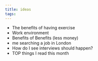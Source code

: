 ```yaml
---
title: ideas
tags:
---
```

- The benefits of having exercise
- Work environment
- Benefits of Benefits (less money)
- me searching a job in London
- How do I see interviews should happen?
- TOP things I read this month

